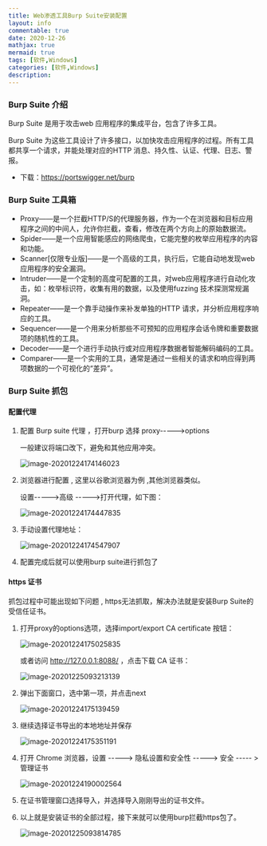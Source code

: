 ```yaml
---
title: Web渗透工具Burp Suite安装配置
layout: info
commentable: true
date: 2020-12-26
mathjax: true
mermaid: true
tags: [软件,Windows]
categories: [软件,Windows]
description: 
---
```


### Burp Suite 介绍

Burp Suite 是用于攻击web 应用程序的集成平台，包含了许多工具。

Burp Suite 为这些工具设计了许多接口，以加快攻击应用程序的过程。所有工具都共享一个请求，并能处理对应的HTTP 消息、持久性、认证、代理、日志、警报。

- 下载：https://portswigger.net/burp

<!--more-->

### Burp Suite 工具箱

- Proxy——是一个拦截HTTP/S的代理服务器，作为一个在浏览器和目标应用程序之间的中间人，允许你拦截，查看，修改在两个方向上的原始数据流。
- Spider——是一个应用智能感应的网络爬虫，它能完整的枚举应用程序的内容和功能。
- Scanner[仅限专业版]——是一个高级的工具，执行后，它能自动地发现web 应用程序的安全漏洞。
- Intruder——是一个定制的高度可配置的工具，对web应用程序进行自动化攻击，如：枚举标识符，收集有用的数据，以及使用fuzzing 技术探测常规漏洞。
- Repeater——是一个靠手动操作来补发单独的HTTP 请求，并分析应用程序响应的工具。
- Sequencer——是一个用来分析那些不可预知的应用程序会话令牌和重要数据项的随机性的工具。
- Decoder——是一个进行手动执行或对应用程序数据者智能解码编码的工具。
- Comparer——是一个实用的工具，通常是通过一些相关的请求和响应得到两项数据的一个可视化的“差异”。

### Burp Suite 抓包

#### 配置代理

1. 配置 Burp suite 代理 ，打开burp 选择 proxy----->options

   一般建议将端口改下，避免和其他应用冲突。

   ![image-20201224174146023](/images/2020/12/image-20201224174146023.png)

2. 浏览器进行配置 , 这里以谷歌浏览器为例 ,其他浏览器类似。

   设置----->高级 ----->打开代理，如下图：

   ![image-20201224174447835](/images/2020/12/image-20201224174447835.png)

3. 手动设置代理地址：

   ![image-20201224174547907](/images/2020/12/image-20201224174547907.png)

4. 配置完成后就可以使用burp suite进行抓包了

#### https 证书

抓包过程中可能出现如下问题 , https无法抓取，解决办法就是安装Burp Suite的受信任证书。

1. 打开proxy的options选项，选择import/export CA certificate 按钮：

   ![image-20201224175025835](/images/2020/12/image-20201224175025835.png)

   或者访问 http://127.0.0.1:8088/ ，点击下载 CA 证书：

   ![image-20201225093213139](/images/2020/12/image-20201225093213139.png)

2. 弹出下面窗口，选中第一项，并点击next

   ![image-20201224175139459](/images/2020/12/image-20201224175139459.png)

3. 继续选择证书导出的本地地址并保存

   ![image-20201224175351191](/images/2020/12/image-20201224175351191.png)

4. 打开 Chrome 浏览器，设置 -----> 隐私设置和安全性 -----> 安全 ----- > 管理证书

   ![image-20201224190002564](/images/2020/12/image-20201224190002564.png)

5. 在证书管理窗口选择导入，并选择导入刚刚导出的证书文件。

6. 以上就是安装证书的全部过程，接下来就可以使用burp拦截https包了。

   ![image-20201225093814785](/images/2020/12/image-20201225093814785.png)

   

   

   

   

   

   

   

   

   